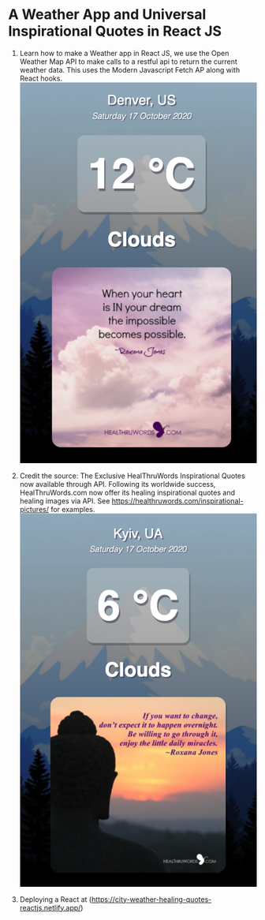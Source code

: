 # A Weather App and Universal Inspirational Quotes in React JS

1. Learn how to make a Weather app in React JS, we use the Open Weather Map API to make calls to a restful api to return the current weather data. This uses the Modern Javascript Fetch AP along with React hooks.
![Screenshot](Screenshots/1.png)


2. Credit the source: The Exclusive HealThruWords Inspirational Quotes now available through API. Following its worldwide success, HealThruWords.com now offer its healing inspirational quotes and healing images via API. See https://healthruwords.com/inspirational-pictures/ for examples.
![Screenshot](Screenshots/2.png)


3. Deploying a React at (https://city-weather-healing-quotes-reactjs.netlify.app/)



